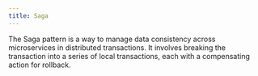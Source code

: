 ```yaml
---
title: Saga
---
```


The Saga pattern is a way to manage data consistency across microservices in distributed transactions. It involves breaking the transaction into a series of local transactions, each with a compensating action for rollback.

<!--more-->